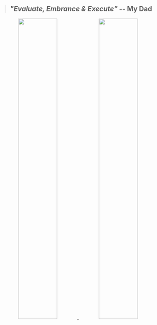 

> ## *"Evaluate, Embrance & Execute"* -- My Dad

<div align="center">


<a href="https://github.com/naveenkendyala">
     <img width="49%" font="" src="https://github-readme-stats.vercel.app/api?username=naveenkendyala&custom_title=Naveen Kendyala : GitHub Stats&&hide=prs,contribs&count_private=true&show_icons=true&theme=tokyonight&include_all_commits=true&line_height=46" />
</a>
<a href="https://github.com/naveenkendyala">
     <img width="49%" src="https://github-readme-stats.vercel.app/api/top-langs/?username=naveenkendyala&custom_title=Repository : Top Languages&hide=css,html&langs_count=6&layout=compact&theme=tokyonight" />
</a>
</div>